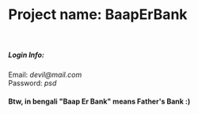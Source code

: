 # Project name: BaapErBank
<br>
<h5> Login Info: </h5>
Email: <i>devil@mail.com</i>
<br>
Password: <i>psd</i>
<br>

<h4> Btw, in bengali "Baap Er Bank" means Father's Bank :) </h4>
